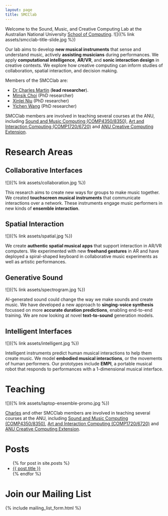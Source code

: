 ```yaml
---
layout: page
title: SMCClab
---
```


Welcome to the Sound, Music, and Creative Computing Lab at the Australian National University [School of Computing](https://comp.anu.edu.au).
![]({% link assets/smcclab-title-slide.jpg %})

Our lab aims to develop **new musical instruments** that sense and understand music, actively **assisting musicians** during performances. We apply **computational intelligence**, **AR/VR**, and **sonic interaction design** in creative contexts. We explore how creative computing can inform studies of collaboration, spatial interaction, and decision making.

Members of the SMCClab are:

- [Dr Charles Martin](https://charlesmartin.au) (**lead researcher**).
- [Minsik Choi](https://yorkcla.github.io) (PhD researcher)
- [Xinlei Niu](https://www.linkedin.com/in/xinlei-niu-544ab6216/) (PhD researcher)
- [Yichen Wang](https://yichenwangs.github.io) (PhD researcher)

SMCClab members are involved in teaching several courses at the ANU, including [Sound and Music Computing (COMP4350/8350)](https://comp.anu.edu.au/courses/laptop-ensemble), [Art and Interaction Computing (COMP1720/6720)](https://comp.anu.edu.au/courses/comp1720) and [ANU Creative Computing Extension](https://comp.anu.edu.au/courses/extn1019/).

# Research Areas

## Collaborative Interfaces

![]({% link assets/collaboration.jpg %})

This research aims to create new ways for groups to make music together. We created **touchscreen musical instruments** that communicate interactions over a network.  These instruments engage music performers in new kinds of **ensemble interaction**. 

## Spatial Interaction

![]({% link assets/spatial.jpg %})

We create **authentic spatial musical apps** that support interaction in AR/VR computers. We experimented with new **freehand gestures** in AR and have deployed a spiral-shaped keyboard in collaborative music experiments as well as artistic performances.

## Generative Sound

![]({% link assets/spectrogram.jpg %})

AI-generated sound could change the way we make sounds and create music. We have developed a new approach to **singing-voice synthesis** focussed on more **accurate duration predictions**, enabling end-to-end training. We are now looking at novel **text-to-sound** generation models.

## Intelligent Interfaces

![]({% link assets/intelligent.jpg %})

Intelligent instruments predict human musical interactions to help them create music. We model **embodied musical interactions**, or the movements of human performers. Our prototypes include **EMPI**, a portable musical robot that responds to performances with a 1-dimensional musical interface.

# Teaching

![]({% link assets/laptop-ensemble-promo.jpg %})

[Charles](https://charlesmartin.au) and other SMCClab members are involved in teaching several courses at the ANU, including [Sound and Music Computing (COMP4350/8350)](https://comp.anu.edu.au/courses/laptop-ensemble), [Art and Interaction Computing (COMP1720/6720)](https://comp.anu.edu.au/courses/comp1720) and [ANU Creative Computing Extension](https://comp.anu.edu.au/courses/extn1019/).

# Posts

<ul>
  {% for post in site.posts %}
    <li>
      <a href="{{ post.url }}">{{ post.title }}</a>
    </li>
  {% endfor %}
</ul>

# Join our Mailing List

{% include mailing_list_form.html %}
